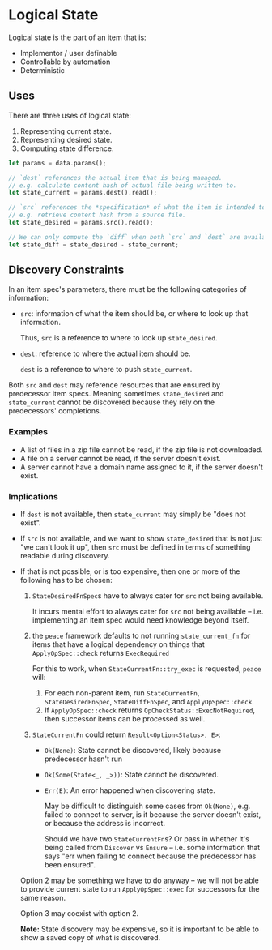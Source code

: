 # Logical State

Logical state is the part of an item that is:

* Implementor / user definable
* Controllable by automation
* Deterministic

## Uses

There are three uses of logical state:

1. Representing current state.
2. Representing desired state.
3. Computing state difference.

```rust ,ignore
let params = data.params();

// `dest` references the actual item that is being managed.
// e.g. calculate content hash of actual file being written to.
let state_current = params.dest().read();

// `src` references the *specification* of what the item is intended to be.
// e.g. retrieve content hash from a source file.
let state_desired = params.src().read();

// We can only compute the `diff` when both `src` and `dest` are available.
let state_diff = state_desired - state_current;
```

## Discovery Constraints

In an item spec's parameters, there must be the following categories of information:

* `src`: information of what the item should be, or where to look up that information.

    Thus, `src` is a reference to where to look up `state_desired`.

* `dest`: reference to where the actual item should be.

    `dest` is a reference to where to push `state_current`.

Both `src` and `dest` may reference resources that are ensured by predecessor item specs. Meaning sometimes `state_desired` and `state_current` cannot be discovered because they rely on the predecessors' completions.

### Examples

* A list of files in a zip file cannot be read, if the zip file is not downloaded.
* A file on a server cannot be read, if the server doesn't exist.
* A server cannot have a domain name assigned to it, if the server doesn't exist.

### Implications

* If `dest` is not available, then `state_current` may simply be "does not exist".
* If `src` is not available, and we want to show `state_desired` that is not just "we can't look it up", then `src` must be defined in terms of something readable during discovery.
* If that is not possible, or is too expensive, then one or more of the following has to be chosen:

    1. `StateDesiredFnSpec`s have to always cater for `src` not being available.

        It incurs mental effort to always cater for `src` not being available &ndash; i.e. implementing an item spec would need knowledge beyond itself.

    2. the `peace` framework defaults to not running `state_current_fn` for items that have a logical dependency on things that `ApplyOpSpec::check` returns `ExecRequired`

        For this to work, when `StateCurrentFn::try_exec` is requested, `peace` will:

        1. For each non-parent item, run `StateCurrentFn`, `StateDesiredFnSpec`, `StateDiffFnSpec`, and `ApplyOpSpec::check`.
        2. If `ApplyOpSpec::check` returns `OpCheckStatus::ExecNotRequired`, then successor items can be processed as well.

    3. `StateCurrentFn` could return `Result<Option<Status>, E>`:

        + `Ok(None)`: State cannot be discovered, likely because predecessor hasn't run
        + `Ok(Some(State<_, _>))`: State cannot be discovered.
        + `Err(E)`: An error happened when discovering state.

            May be difficult to distinguish some cases from `Ok(None)`, e.g. failed to connect to server, is it because the server doesn't exist, or because the address is incorrect.

            Should we have two `StateCurrentFn`s? Or pass in whether it's being called from `Discover` vs `Ensure` &ndash; i.e. some information that says "err when failing to connect because the predecessor has been ensured".

        <!--  -->

    Option 2 may be something we have to do anyway &ndash; we will not be able to provide current state to run `ApplyOpSpec::exec` for successors for the same reason.

    Option 3 may coexist with option 2.

    **Note:** State discovery may be expensive, so it is important to be able to show a saved copy of what is discovered.
